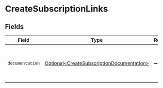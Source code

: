 # CreateSubscriptionLinks


## Fields

| Field                                                                                                | Type                                                                                                 | Required                                                                                             | Description                                                                                          |
| ---------------------------------------------------------------------------------------------------- | ---------------------------------------------------------------------------------------------------- | ---------------------------------------------------------------------------------------------------- | ---------------------------------------------------------------------------------------------------- |
| `documentation`                                                                                      | [Optional\<CreateSubscriptionDocumentation>](../../models/errors/CreateSubscriptionDocumentation.md) | :heavy_minus_sign:                                                                                   | The URL to the generic Mollie API error handling guide.                                              |